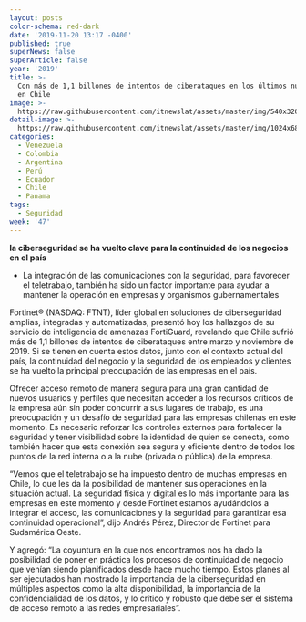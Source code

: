 ```yaml
---
layout: posts
color-schema: red-dark
date: '2019-11-20 13:17 -0400'
published: true
superNews: false
superArticle: false
year: '2019'
title: >-
  Con más de 1,1 billones de intentos de ciberataques en los últimos nueve meses
  en Chile
image: >-
  https://raw.githubusercontent.com/itnewslat/assets/master/img/540x320/Ataque-Hacker-P.jpg
detail-image: >-
  https://raw.githubusercontent.com/itnewslat/assets/master/img/1024x680/Ataque-Hacker-G.jpg
categories:
  - Venezuela
  - Colombia
  - Argentina
  - Perú
  - Ecuador
  - Chile
  - Panama
tags:
  - Seguridad
week: '47'
---
```

**la ciberseguridad se ha vuelto clave para la continuidad de los negocios en el país**
 
- La integración de las comunicaciones con la seguridad, para favorecer el teletrabajo, también ha sido un factor importante para ayudar a mantener la operación en empresas y organismos gubernamentales

Fortinet® (NASDAQ: FTNT), líder global en soluciones de ciberseguridad amplias, integradas y automatizadas, presentó hoy los hallazgos de su servicio de inteligencia de amenazas FortiGuard, revelando que Chile sufrió más de 1,1 billones de intentos de ciberataques entre marzo y noviembre de 2019. Si se tienen en cuenta estos datos, junto con el contexto actual del país, la continuidad del negocio y la seguridad de los empleados y clientes se ha vuelto la principal preocupación de las empresas en el país. 
 
Ofrecer acceso remoto de manera segura para una gran cantidad de nuevos usuarios y perfiles que necesitan acceder a los recursos críticos de la empresa aún sin poder concurrir a sus lugares de trabajo, es una preocupación y un desafío de seguridad para las empresas chilenas en este momento. Es necesario reforzar los controles externos para fortalecer la seguridad y tener visibilidad sobre la identidad de quien se conecta, como también hacer que esta conexión sea segura y eficiente dentro de todos los puntos de la red interna o a la nube (privada o pública) de la empresa.
 
“Vemos que el teletrabajo se ha impuesto dentro de muchas empresas en Chile, lo que les da la posibilidad de mantener sus operaciones en la situación actual. La seguridad física y digital es lo más importante para las empresas en este momento y desde Fortinet estamos ayudándolos a integrar el acceso, las comunicaciones y la seguridad para garantizar esa continuidad operacional”, dijo Andrés Pérez, Director de Fortinet para Sudamérica Oeste.    
 
Y agregó: “La coyuntura en la que nos encontramos nos ha dado la posibilidad de poner en práctica los procesos de continuidad de negocio que venían siendo planificados desde hace mucho tiempo. Estos planes al ser ejecutados han mostrado la importancia de la ciberseguridad en múltiples aspectos como la alta disponibilidad, la importancia de la confidencialidad de los datos, y lo crítico y robusto que debe ser el sistema de acceso remoto a las redes empresariales”.